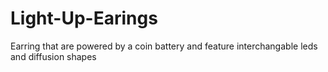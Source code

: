 # Light-Up-Earings
Earring that are powered by a coin battery and feature interchangable leds and diffusion shapes 
